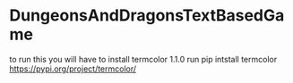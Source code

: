 # DungeonsAndDragonsTextBasedGame

to run this you will have to install termcolor 1.1.0
run pip intstall termcolor
https://pypi.org/project/termcolor/
